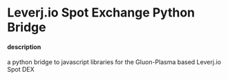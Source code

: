 # Leverj.io Spot Exchange Python Bridge

#### description

a python bridge to javascript libraries for the Gluon-Plasma based Leverj.io Spot DEX
